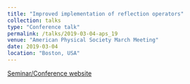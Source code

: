 ```yaml
---
title: "Improved implementation of reflection operators"
collection: talks
type: "Conference talk"
permalink: /talks/2019-03-04-aps_19
venue: "American Physical Society March Meeting"
date: 2019-03-04
location: "Boston, USA"
---
```


[Seminar/Conference website](https://meetings.aps.org/Meeting/MAR19/Session/X28.1)
